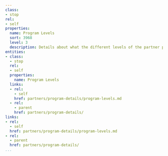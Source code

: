 ```yaml
---
class:
- stop
rel:
- self
properties:
  name: Program Levels
  sort: 3968
  level: 3
  description: Details about what the different levels of the partner program are.
entities:
- class:
  - stop
  rel:
  - self
  properties:
    name: Program Levels
  links:
  - rel:
    - self
    href: partners/program-details/program-levels.md
  - rel:
    - parent
    href: partners/program-details/
links:
- rel:
  - self
  href: partners/program-details/program-levels.md
- rel:
  - parent
  href: partners/program-details/
...
```

